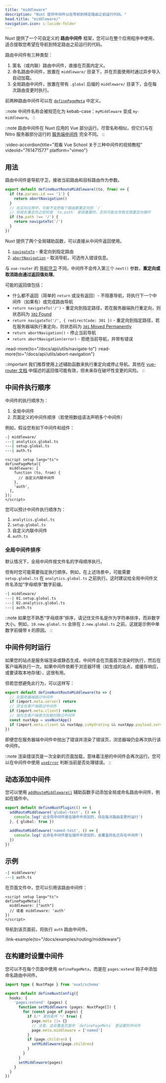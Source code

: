```yaml
---
title: "middleware"
description: "Nuxt 提供中间件以在导航到特定路由之前运行代码。"
head.title: "middleware/"
navigation.icon: i-lucide-folder
---
```


Nuxt 提供了一个可自定义的 **路由中间件** 框架，您可以在整个应用程序中使用，适合提取您希望在导航到特定路由之前运行的代码。

路由中间件有三种类型：

1. 匿名（或内联）路由中间件，直接在页面内定义。
2. 命名路由中间件，放置在 `middleware/` 目录下，并在页面使用时通过异步导入自动加载。
3. 全局路由中间件，放置在带有 `.global` 后缀的 `middleware/` 目录下，会在每次路由变更时执行。

前两种路由中间件可以在 [`definePageMeta`](/docs/api/utils/define-page-meta) 中定义。

::note
中间件名称会被规范化为 kebab-case：`myMiddleware` 变成 `my-middleware`。
::

::note
路由中间件在 Nuxt 应用的 Vue 部分运行。尽管名称相似，但它们与在 Nitro 服务器部分运行的 [服务端中间件](/docs/guide/directory-structure/server#server-middleware) 完全不同。
::

:video-accordion{title="观看 Vue School 关于三种中间件的视频教程" videoId="761471577" platform="vimeo"}

## 用法

路由中间件是导航守卫，接收当前路由和目标路由作为参数。

```ts twoslash [middleware/my-middleware.ts]
export default defineNuxtRouteMiddleware((to, from) => {
  if (to.params.id === '1') {
    return abortNavigation()
  }
  // 在实际应用中，可能不会把每个路由都重定向到 `/`
  // 但是在重定向之前检查 `to.path` 是很重要的，否则可能会导致无限重定向循环
  if (to.path !== '/') {
    return navigateTo('/')
  }
})
```

Nuxt 提供了两个全局辅助函数，可以直接从中间件返回使用。

1. [`navigateTo`](/docs/api/utils/navigate-to) - 重定向到指定路由
2. [`abortNavigation`](/docs/api/utils/abort-navigation) - 取消导航，可选传入错误信息。

与 `vue-router` 的 [导航守卫](https://router.vuejs.org/guide/advanced/navigation-guards.html#global-before-guards) 不同，中间件不会传入第三个 `next()` 参数，**重定向或取消路由通过返回值处理**。

可能的返回值包括：

* 什么都不返回（简单的 `return` 或没有返回）- 不阻塞导航，将执行下一个中间件（如果有）或完成路由导航
* `return navigateTo('/')` - 重定向到指定路径，若在服务器端执行重定向，则状态码为 [`302` Found](https://developer.mozilla.org/en-US/docs/Web/HTTP/Status/302)
* `return navigateTo('/', { redirectCode: 301 })` - 重定向到指定路径，若在服务器端执行重定向，则状态码为 [`301` Moved Permanently](https://developer.mozilla.org/en-US/docs/Web/HTTP/Status/301)
* `return abortNavigation()` - 停止当前导航
* `return abortNavigation(error)` - 拒绝当前导航，并带有错误

:read-more{to="/docs/api/utils/navigate-to"}
:read-more{to="/docs/api/utils/abort-navigation"}

::important
我们推荐使用上述辅助函数来执行重定向或停止导航。其他在 [vue-router 文档](https://router.vuejs.org/guide/advanced/navigation-guards.html#global-before-guards) 中描述的返回值可能有效，但未来存在破坏性变更的风险。
::

## 中间件执行顺序

中间件的执行顺序为：

1. 全局中间件
2. 页面定义的中间件顺序（若使用数组语法声明多个中间件）

例如，假设您有如下中间件和组件：

```bash [middleware/ 目录]
-| middleware/
---| analytics.global.ts
---| setup.global.ts
---| auth.ts
```

```vue twoslash [pages/profile.vue]
<script setup lang="ts">
definePageMeta({
  middleware: [
    function (to, from) {
      // 自定义内联中间件
    },
    'auth',
  ],
});
</script>
```

您可以预计中间件执行顺序为：

1. `analytics.global.ts`
2. `setup.global.ts`
3. 自定义内联中间件
4. `auth.ts`

### 全局中间件排序

默认情况下，全局中间件按文件名的字母顺序执行。

但有时您可能需要指定执行顺序。例如，在上述场景中，可能需要 `setup.global.ts` 在 `analytics.global.ts` 之前执行。这时建议给全局中间件文件名添加“字母顺序”数字前缀。

```bash [目录结构]
-| middleware/
---| 01.setup.global.ts
---| 02.analytics.global.ts
---| auth.ts
```

::note
如果您不熟悉“字母顺序”排序，请记住文件名是作为字符串排序，而非数字大小。例如，`10.new.global.ts` 会排在 `2.new.global.ts` 之前。这就是示例中单数字前缀带 `0` 的原因。
::

## 中间件何时运行

如果您的站点是服务端渲染或静态生成，中间件会在页面首次渲染时执行，然后在客户端再执行一次。如果中间件依赖于浏览器环境（如生成的站点，或缓存响应，或要读取本地存储），这很有用。

但若您想避免此行为，可以这样写：

```ts twoslash [middleware/example.ts]
export default defineNuxtRouteMiddleware(to => {
  // 在服务器端跳过中间件
  if (import.meta.server) return
  // 完全在客户端跳过中间件
  if (import.meta.client) return
  // 或仅在客户端首次加载时跳过中间件
  const nuxtApp = useNuxtApp()
  if (import.meta.client && nuxtApp.isHydrating && nuxtApp.payload.serverRendered) return
})
```

即便您在服务器端中间件中抛出了错误并渲染了错误页，浏览器端仍会再次执行该中间件。

::note
渲染错误页是一次全新的页面加载，意味着注册的中间件会再次运行。您可以在中间件中使用 [`useError`](/docs/getting-started/error-handling#useerror) 判断当前是否处理错误。
::

## 动态添加中间件

您可以使用 [`addRouteMiddleware()`](/docs/api/utils/add-route-middleware) 辅助函数手动添加全局或命名路由中间件，例如在插件中。

```ts twoslash
export default defineNuxtPlugin(() => {
  addRouteMiddleware('global-test', () => {
    console.log('此全局中间件是在插件中添加的，将在每次路由变更时运行')
  }, { global: true })

  addRouteMiddleware('named-test', () => {
    console.log('此命名中间件是在插件中添加的，会覆盖同名已存在中间件')
  })
})
```

## 示例

```bash [目录结构]
-| middleware/
---| auth.ts
```

在页面文件中，您可以引用该路由中间件：

```vue twoslash
<script setup lang="ts">
definePageMeta({
  middleware: ["auth"]
  // 或者 middleware: 'auth'
})
</script>
```

导航到该页面前，将执行 `auth` 路由中间件。

:link-example{to="/docs/examples/routing/middleware"}

## 在构建时设置中间件

您可以不在每个页面中使用 `definePageMeta`，而是在 `pages:extend` 钩子中添加命名路由中间件。

```ts twoslash [nuxt.config.ts]
import type { NuxtPage } from 'nuxt/schema'

export default defineNuxtConfig({
  hooks: {
    'pages:extend' (pages) {
      function setMiddleware (pages: NuxtPage[]) {
        for (const page of pages) {
          if (/* 某些条件 */ true) {
            page.meta ||= {}
            // 注意，这会覆盖页面中 `definePageMeta` 里设置的中间件
            page.meta.middleware = ['named']
          }
          if (page.children) {
            setMiddleware(page.children)
          }
        }
      }
      setMiddleware(pages)
    }
  }
})
```
